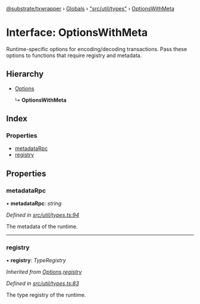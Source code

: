 [@substrate/txwrapper](../README.md) › [Globals](../globals.md) › ["src/util/types"](../modules/_src_util_types_.md) › [OptionsWithMeta](_src_util_types_.optionswithmeta.md)

# Interface: OptionsWithMeta

Runtime-specific options for encoding/decoding transactions. Pass these
options to functions that require registry and metadata.

## Hierarchy

* [Options](_src_util_types_.options.md)

  ↳ **OptionsWithMeta**

## Index

### Properties

* [metadataRpc](_src_util_types_.optionswithmeta.md#metadatarpc)
* [registry](_src_util_types_.optionswithmeta.md#registry)

## Properties

###  metadataRpc

• **metadataRpc**: *string*

*Defined in [src/util/types.ts:94](https://github.com/paritytech/txwrapper/blob/840775d/src/util/types.ts#L94)*

The metadata of the runtime.

___

###  registry

• **registry**: *TypeRegistry*

*Inherited from [Options](_src_util_types_.options.md).[registry](_src_util_types_.options.md#registry)*

*Defined in [src/util/types.ts:83](https://github.com/paritytech/txwrapper/blob/840775d/src/util/types.ts#L83)*

The type registry of the runtime.
